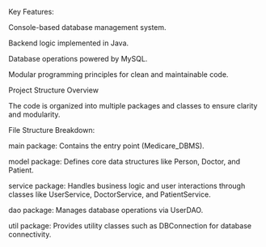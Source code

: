 Key Features:

Console-based database management system.

Backend logic implemented in Java.

Database operations powered by MySQL.

Modular programming principles for clean and maintainable code.

Project Structure Overview

The code is organized into multiple packages and classes to ensure clarity and modularity.

File Structure Breakdown:

main package: Contains the entry point (Medicare_DBMS).

model package: Defines core data structures like Person, Doctor, and Patient.

service package: Handles business logic and user interactions through classes like UserService, DoctorService, and PatientService.

dao package: Manages database operations via UserDAO.

util package: Provides utility classes such as DBConnection for database connectivity.
